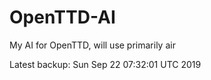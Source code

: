 # OpenTTD-AI
My AI for OpenTTD, will use primarily air

Latest backup: Sun Sep 22 07:32:01 UTC 2019
